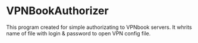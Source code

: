 # VPNBookAuthorizer
This program created for simple authorizating to VPNbook servers.
It whrits name of file with login & password to open VPN config file.